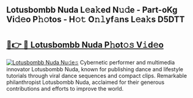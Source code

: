 ## Lotusbombb Nuda L𝚎a𝚔ed N𝚞𝚍e - Part-oKg Vi𝚍𝚎o P𝚑𝚘tos - H𝚘𝚝 O𝚗𝚕yf𝚊ns L𝚎a𝚔s D5DTT

# <h2><a href="http://kfe75q.oniu.top/?m=Lotusbombb+Nuda">🔗👉 🔴 Lotusbombb Nuda P𝚑ot𝚘𝚜 V𝚒d𝚎o</a></h2>

[![Lotusbombb Nuda Nu𝚍e𝚜](https://i.imgur.com/0qMVB7G.gif)](http://kfe75q.oniu.top/?m=Lotusbombb+Nuda)
Cybernetic performer and multimedia innovator Lotusbombb Nuda, known for publishing dance and lifestyle tutorials through viral dance sequences and compact clips. Remarkable philanthropist Lotusbombb Nuda, acclaimed for their generous contributions and efforts to improve the world.  
